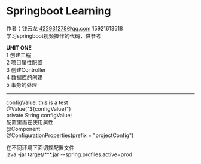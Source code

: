 # Springboot Learning
作者：钱云龙 422931278@qq.com 15921613518<br>
学习springboot视频操作的代码，供参考

<b>UNIT ONE</b><br>
1 创建工程 <br>
2 项目属性配置 <br>
3 创建Controller <br>
4 数据库的创建<br>
5 事务的处理<br>

************

 configValue: this is a test<br>
 @Value("${configValue}")<br>
 private String configValue;<br>
 配置里面在使用属性</br>
 @Component<br>
 @ConfigurationProperties(prefix = "projectConfig")
 
 在不同环境下面切换配置文件</br>
 java -jar target/***.jar --spring.profiles.active=prod
